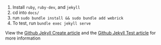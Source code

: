 1. Install `ruby`, `ruby-dev`, and `jekyll`
2. cd into `docs/`
3. run `sudo bundle install && sudo bundle add webrick`
4. To test, run `bundle exec jekyll serve`

View the [Github Jekyll Create article](https://docs.github.com/en/pages/setting-up-a-github-pages-site-with-jekyll/creating-a-github-pages-site-with-jekyll) and the [Github Jekyll Test article](https://docs.github.com/en/pages/setting-up-a-github-pages-site-with-jekyll/testing-your-github-pages-site-locally-with-jekyll) for more information